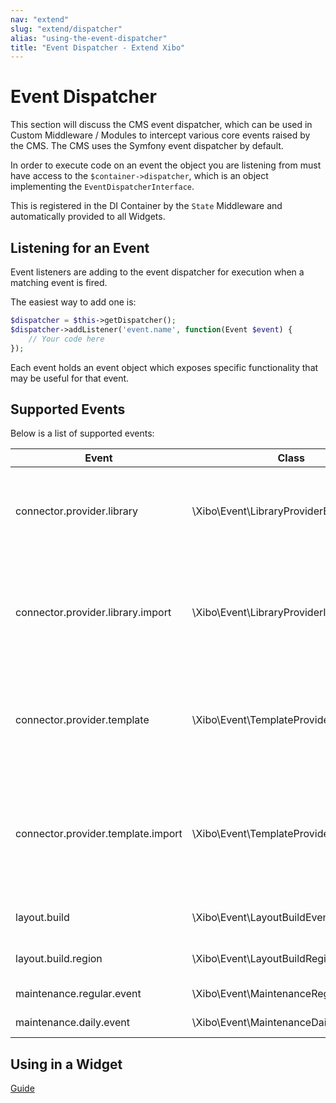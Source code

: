 ```yaml
---
nav: "extend"
slug: "extend/dispatcher"
alias: "using-the-event-dispatcher"
title: "Event Dispatcher - Extend Xibo"
---
```


# Event Dispatcher

This section will discuss the CMS event dispatcher, which can be used in Custom Middleware / Modules to intercept various core events raised by the CMS. The CMS uses the Symfony event dispatcher by default.

In order to execute code on an event the object you are listening from must have access to the `$container->dispatcher`, which is an object implementing the `EventDispatcherInterface`.

This is registered in the DI Container by the `State` Middleware and automatically provided to all Widgets.

## Listening for an Event

Event listeners are adding to the event dispatcher for execution when a matching event is fired.

The easiest way to add one is:

```php
$dispatcher = $this->getDispatcher();
$dispatcher->addListener('event.name', function(Event $event) {
    // Your code here
});
```

Each event holds an event object which exposes specific functionality that may be useful for that event.

## Supported Events

Below is a list of supported events:

| Event                              | Class                                   | Description                                                  |
| ---------------------------------- | --------------------------------------- | ------------------------------------------------------------ |
| connector.provider.library         | \Xibo\Event\LibraryProviderEvent        | Fired when a user searches in their library and can be used to provide additional content to display. `Xibo\Entity\SearchResult` objects can be added to the results. |
| connector.provider.library.import  | \Xibo\Event\LibraryProviderImportEvent  | Fired when a user adds one of the search results returned by a `connector.provider.library` event to their Layout. The listener should import the item, save it to the library and then return its ID for adding to the layout. |
| connector.provider.template        | \Xibo\Event\TemplateProviderEvent       | Fired when a user clicks "Add Layout" and can be used to provide additional layout templates to choose from. `Xibo\Entity\SearchResult` objects can be added to the results. |
| connector.provider.template.import | \Xibo\Event\TemplateProviderImportEvent | Fired when the user selected one of the search results returned by a `connector.provider.template` event as their template for Add Layout. The listener should download a Layout Export ZIP to a temporary file and pass that file name back in the event. |
| layout.build                       | \Xibo\Event\LayoutBuildEvent            | Fired at the end of a Layout Build, before the XML has been saved. |
| layout.build.region                | \Xibo\Event\LayoutBuildRegionEvent      | Fired during a Layout build, as each Region has finished processing. |
| maintenance.regular.event          | \Xibo\Event\MaintenanceRegularEvent     | Fired during a run of regular maintenance                    |
| maintenance.daily.event            | \Xibo\Event\MaintenanceDailyEvent       | Fired during a run of daily maintenance                      |



## Using in a Widget

[Guide](developer/extend/events-in-modules)